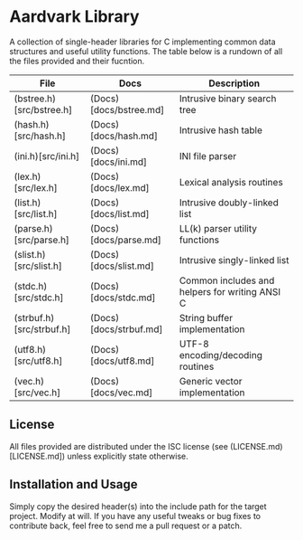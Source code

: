 # Aardvark Library

A collection of single-header libraries for C implementing common data 
structures and useful utility functions. The table below is a rundown of all
the files provided and their fucntion.

| File                     | Docs                   | Description                                    |
| ---                      | ---                    | ---                                            |
| (bstree.h)[src/bstree.h] | (Docs)[docs/bstree.md] | Intrusive binary search tree                   |
| (hash.h)[src/hash.h]     | (Docs)[docs/hash.md]   | Intrusive hash table                           | 
| (ini.h)[src/ini.h]       | (Docs)[docs/ini.md]    | INI file parser                                |   
| (lex.h)[src/lex.h]       | (Docs)[docs/lex.md]    | Lexical analysis routines                      |   
| (list.h)[src/list.h]     | (Docs)[docs/list.md]   | Intrusive doubly-linked list                   |  
| (parse.h)[src/parse.h]   | (Docs)[docs/parse.md]  | LL(k) parser utility functions                 | 
| (slist.h)[src/slist.h]   | (Docs)[docs/slist.md]  | Intrusive singly-linked list                   | 
| (stdc.h)[src/stdc.h]     | (Docs)[docs/stdc.md]   | Common includes and helpers for writing ANSI C |  
| (strbuf.h)[src/strbuf.h] | (Docs)[docs/strbuf.md] | String buffer implementation                   |
| (utf8.h)[src/utf8.h]     | (Docs)[docs/utf8.md]   | UTF-8 encoding/decoding routines               |  
| (vec.h)[src/vec.h]       | (Docs)[docs/vec.md]    | Generic vector implementation                  |

## License

All files provided are distributed under the ISC license (see (LICENSE.md)[LICENSE.md]) 
unless explicitly state otherwise.

## Installation and Usage

Simply copy the desired header(s) into the include path for the target project.
Modify at will. If you have any useful tweaks or bug fixes to contribute back, 
feel free to send me a pull request or a patch.